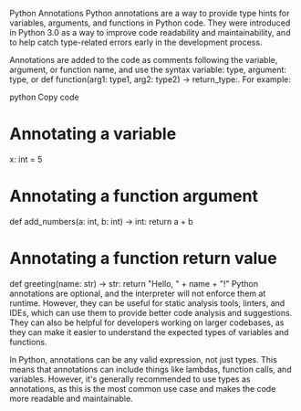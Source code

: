 Python Annotations
Python annotations are a way to provide type hints for variables, arguments, and functions in Python code. They were introduced in Python 3.0 as a way to improve code readability and maintainability, and to help catch type-related errors early in the development process.

Annotations are added to the code as comments following the variable, argument, or function name, and use the syntax variable: type, argument: type, or def function(arg1: type1, arg2: type2) -> return_type:. For example:

python
Copy code
# Annotating a variable
x: int = 5

# Annotating a function argument
def add_numbers(a: int, b: int) -> int:
    return a + b

# Annotating a function return value
def greeting(name: str) -> str:
    return "Hello, " + name + "!"
Python annotations are optional, and the interpreter will not enforce them at runtime. However, they can be useful for static analysis tools, linters, and IDEs, which can use them to provide better code analysis and suggestions. They can also be helpful for developers working on larger codebases, as they can make it easier to understand the expected types of variables and functions.

In Python, annotations can be any valid expression, not just types. This means that annotations can include things like lambdas, function calls, and variables. However, it's generally recommended to use types as annotations, as this is the most common use case and makes the code more readable and maintainable.
